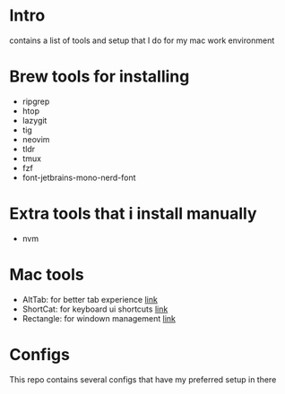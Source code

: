 # Intro
contains a list of tools and setup that I do for my mac work environment

# Brew tools for installing

- ripgrep
- htop
- lazygit
- tig
- neovim
- tldr
- tmux
- fzf
- font-jetbrains-mono-nerd-font

# Extra tools that i install manually

- nvm

# Mac tools

- AltTab: for better tab experience [link](https://alt-tab-macos.netlify.app/)
- ShortCat: for keyboard ui shortcuts [link](https://shortcat.app/)
- Rectangle: for windown management [link](https://rectangleapp.com/)


# Configs
This repo contains several configs that have my preferred setup in there
